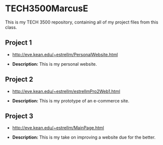 # TECH3500MarcusE
This is my TECH 3500 repository, containing all of my project files from this class.

## Project 1

- http://eve.kean.edu/~estrellm/PersonalWebsite.html

- <b>Description:</b> This is my personal website. 

## Project 2

- http://eve.kean.edu/~estrellm/estrellmPro2Web1.html

- <b>Description:</b> This is my prototype of an e-commerce site.

## Project 3

- http://eve.kean.edu/~estrellm/MainPage.html

- <b>Description:</b> This is my take on improving a website due for the better.
